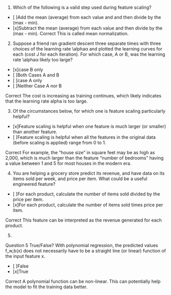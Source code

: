 1. Which of the following is a valid step used during feature scaling? 

- [ ]Add the mean (average) from each value and and then divide by the (max - min).
- [x]Subtract the mean (average) from each value and then divide by the (max - min).
Correct
This is called mean normalization.

2. Suppose a friend ran gradient descent three separate times with three choices of the learning rate \alphaα and plotted the learning curves for each (cost J for each iteration).
For which case, A or B, was the learning rate \alphaα likely too large?

- [x]case B only
- [ ]Both Cases A and B
- [ ]case A only 
- [ ]Neither Case A nor B 

Correct
The cost is increasing as training continues, which likely indicates that the learning rate alpha is too large.

3. Of the circumstances below, for which one is feature scaling particularly helpful?

- [x]Feature scaling is helpful when one feature is much larger (or smaller) than another feature.
- [ ]Feature scaling is helpful when all the features in the original data (before scaling is applied) range from 0 to 1.

Correct
For example, the “house size” in square feet may be as high as 2,000, which is much larger than the feature “number of bedrooms” having a value between 1 and 5 for most houses in the modern era.

4. You are helping a grocery store predict its revenue, and have data on its items sold per week, and price per item. What could be a useful engineered feature?

- [ ]For each product, calculate the number of items sold divided by the price per item.
- [x]For each product, calculate the number of items sold times price per item.

Correct
This feature can be interpreted as the revenue generated for each product.

5.
Question 5
True/False? With polynomial regression, the predicted values f_w,b(x) does not necessarily have to be a straight line (or linear) function of the input feature x.

- [ ]False 
- [x]True

Correct
A polynomial function can be non-linear.  This can potentially help the model to fit the training data better.